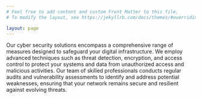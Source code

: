 ```yaml
---
# Feel free to add content and custom Front Matter to this file.
# To modify the layout, see https://jekyllrb.com/docs/themes/#overriding-theme-defaults

layout: page
---
```

Our cyber security solutions encompass a comprehensive range of measures designed to safeguard your digital infrastructure. We employ advanced techniques such as threat detection, encryption, and access control to protect your systems and data from unauthorized access and malicious activities. Our team of skilled professionals conducts regular audits and vulnerability assessments to identify and address potential weaknesses, ensuring that your network remains secure and resilient against evolving threats.